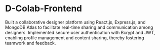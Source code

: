 # D-Colab-Frontend
Built a collaborative designer platform using React.js, Express.js, and MongoDB Atlas to facilitate real-time sharing and communication among designers. Implemented secure user authentication with Bcrypt and JWT, enabling profile management and content sharing, thereby fostering teamwork and feedback.
